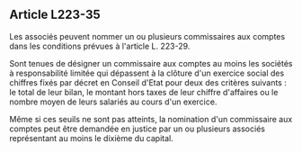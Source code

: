 Article L223-35
----
Les associés peuvent nommer un ou plusieurs commissaires aux comptes dans les
conditions prévues à l'article L. 223-29.

Sont tenues de désigner un commissaire aux comptes au moins les sociétés à
responsabilité limitée qui dépassent à la clôture d'un exercice social des
chiffres fixés par décret en Conseil d'Etat pour deux des critères suivants : le
total de leur bilan, le montant hors taxes de leur chiffre d'affaires ou le
nombre moyen de leurs salariés au cours d'un exercice.

Même si ces seuils ne sont pas atteints, la nomination d'un commissaire aux
comptes peut être demandée en justice par un ou plusieurs associés représentant
au moins le dixième du capital.
